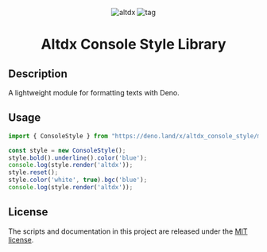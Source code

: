 <div align="center">

![altdx](https://github.com/altdx/console-style/actions/workflows/ci.yml/badge.svg)
![tag](https://img.shields.io/github/v/tag/altdx/console-style?label=version)

</div>

<h1 align="center">Altdx Console Style Library</h1>

## Description

A lightweight module for formatting texts with Deno.

## Usage

```typescript
import { ConsoleStyle } from "https://deno.land/x/altdx_console_style/mod.ts";

const style = new ConsoleStyle();
style.bold().underline().color('blue');
console.log(style.render('altdx'));
style.reset();
style.color('white', true).bgc('blue');
console.log(style.render('altdx'));
```

## License

The scripts and documentation in this project are released under the
[MIT license](./LICENSE).
